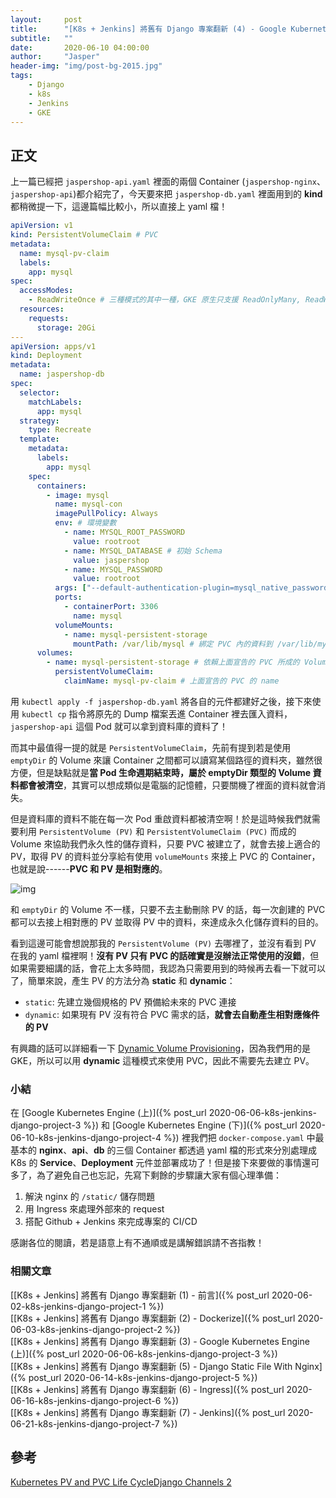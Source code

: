```yaml
---
layout:     post
title:      "[K8s + Jenkins] 將舊有 Django 專案翻新 (4) - Google Kubernetes Engine (下)"
subtitle:   ""
date:       2020-06-10 04:00:00
author:     "Jasper"
header-img: "img/post-bg-2015.jpg"
tags:
    - Django
    - k8s
    - Jenkins
    - GKE
---
```

## 正文

上一篇已經把 `jaspershop-api.yaml` 裡面的兩個 Container (`jaspershop-nginx`、`jaspershop-api`)都介紹完了，今天要來把 `jaspershop-db.yaml` 裡面用到的 **kind** 都稍微提一下，這邊篇幅比較小，所以直接上 yaml 檔！

```yaml
apiVersion: v1
kind: PersistentVolumeClaim # PVC
metadata:
  name: mysql-pv-claim
  labels:
    app: mysql
spec:
  accessModes:
    - ReadWriteOnce # 三種模式的其中一種，GKE 原生只支援 ReadOnlyMany, ReadWriteOnce
  resources:
    requests:
      storage: 20Gi
---
apiVersion: apps/v1
kind: Deployment
metadata:
  name: jaspershop-db
spec:
  selector:
    matchLabels:
      app: mysql 
  strategy:
    type: Recreate
  template:
    metadata:
      labels:
        app: mysql
    spec:
      containers: 
        - image: mysql
          name: mysql-con
          imagePullPolicy: Always
          env: # 環境變數
            - name: MYSQL_ROOT_PASSWORD  
              value: rootroot
            - name: MYSQL_DATABASE # 初始 Schema
              value: jaspershop
            - name: MYSQL_PASSWORD 
              value: rootroot
          args: ["--default-authentication-plugin=mysql_native_password"]
          ports:
            - containerPort: 3306 
              name: mysql 
          volumeMounts:
            - name: mysql-persistent-storage 
              mountPath: /var/lib/mysql # 綁定 PVC 內的資料到 /var/lib/mysql，達成永久化儲存 
      volumes:
        - name: mysql-persistent-storage # 依賴上面宣告的 PVC 所成的 Volume
          persistentVolumeClaim:
            claimName: mysql-pv-claim # 上面宣告的 PVC 的 name
```

用 `kubectl apply -f jaspershop-db.yaml` 將各自的元件都建好之後，接下來使用 `kubectl cp` 指令將原先的 Dump 檔案丟進 Container 裡去匯入資料，`jaspershop-api` 這個 Pod 就可以拿到資料庫的資料了！

而其中最值得一提的就是 `PersistentVolumeClaim`，先前有提到若是使用 `emptyDir` 的 Volume 來讓 Container 之間都可以讀寫某個路徑的資料夾，雖然很方便，但是缺點就是**當 Pod 生命週期結束時，屬於 emptyDir 類型的 Volume 資料都會被清空**，其實可以想成類似是電腦的記憶體，只要關機了裡面的資料就會消失。

但是資料庫的資料不能在每一次 Pod 重啟資料都被清空啊！於是這時候我們就需要利用 `PersistentVolume (PV)` 和 `PersistentVolumeClaim (PVC)` 而成的 Volume 來協助我們永久性的儲存資料，只要 PVC 被建立了，就會去接上適合的 PV，取得 PV 的資料並分享給有使用 `volumeMounts` 來接上 PVC 的 Container，也就是說------**PVC 和 PV 是相對應的**。

![img](https://wiki.shileizcc.com/confluence/download/attachments/29982850/image2017-12-19_9-38-42.png?version=1&modificationDate=1513648636000&api=v2)

和 `emptyDir` 的 Volume 不一樣，只要不去主動刪除 PV 的話，每一次創建的 PVC 都可以去接上相對應的 PV 並取得 PV 中的資料，來達成永久化儲存資料的目的。

看到這邊可能會想說那我的 `PersistentVolume (PV)` 去哪裡了，並沒有看到 PV 在我的 yaml 檔裡啊！**沒有 PV 只有 PVC 的話確實是沒辦法正常使用的沒錯**，但如果需要細講的話，會花上太多時間，我認為只需要用到的時候再去看一下就可以了，簡單來說，產生 PV 的方法分為 **static** 和 **dynamic**：

* `static`: 先建立幾個規格的 PV 預備給未來的 PVC 連接
* `dynamic`: 如果現有 PV 沒有符合 PVC 需求的話，**就會去自動產生相對應條件的 PV**

有興趣的話可以詳細看一下 [Dynamic Volume Provisioning](https://kubernetes.io/docs/concepts/storage/dynamic-provisioning/)，因為我們用的是 GKE，所以可以用 **dynamic** 這種模式來使用 PVC，因此不需要先去建立 PV。

### 小結

在 [Google Kubernetes Engine (上)]({% post_url 2020-06-06-k8s-jenkins-django-project-3 %}) 和 [Google Kubernetes Engine (下)]({% post_url 2020-06-10-k8s-jenkins-django-project-4 %}) 裡我們把 `docker-compose.yaml` 中最基本的 **nginx**、**api**、**db** 的三個 Container 都透過 yaml 檔的形式來分別處理成 K8s 的 **Service**、**Deployment** 元件並部署成功了！但是接下來要做的事情還可多了，為了避免自己也忘記，先寫下剩餘的步驟讓大家有個心理準備：

1. 解決 nginx 的 `/static/` 儲存問題
2. 用 Ingress 來處理外部來的 request
3. 搭配 Github + Jenkins 來完成專案的 CI/CD

感謝各位的閱讀，若是語意上有不通順或是講解錯誤請不吝指教！

### 相關文章
[[K8s + Jenkins] 將舊有 Django 專案翻新 (1) - 前言]({% post_url 2020-06-02-k8s-jenkins-django-project-1 %})<br>
[[K8s + Jenkins] 將舊有 Django 專案翻新 (2) - Dockerize]({% post_url 2020-06-03-k8s-jenkins-django-project-2 %})<br>
[[K8s + Jenkins] 將舊有 Django 專案翻新 (3) - Google Kubernetes Engine (上)]({% post_url 2020-06-06-k8s-jenkins-django-project-3 %})<br>
[[K8s + Jenkins] 將舊有 Django 專案翻新 (5) - Django Static File With Nginx]({% post_url 2020-06-14-k8s-jenkins-django-project-5 %})<br>
[[K8s + Jenkins] 將舊有 Django 專案翻新 (6) - Ingress]({% post_url 2020-06-16-k8s-jenkins-django-project-6 %})<br>
[[K8s + Jenkins] 將舊有 Django 專案翻新 (7) - Jenkins]({% post_url 2020-06-21-k8s-jenkins-django-project-7 %})

## 參考

[Kubernetes PV and PVC Life CycleDjango Channels 2](https://wiki.shileizcc.com/confluence/display/KUB/Kubernetes+PV+and+PVC+Life+Cycle)